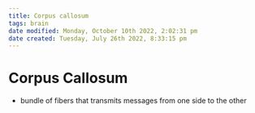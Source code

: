 ```yaml
---
title: Corpus callosum
tags: brain
date modified: Monday, October 10th 2022, 2:02:31 pm
date created: Tuesday, July 26th 2022, 8:33:15 pm
---
```


# Corpus Callosum
- bundle of fibers that transmits messages from one side to the other



